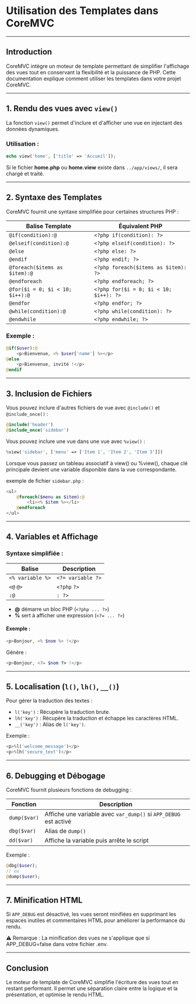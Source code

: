 # Utilisation des Templates dans CoreMVC

---

## Introduction

CoreMVC intègre un moteur de template permettant de simplifier l'affichage des vues tout en conservant la flexibilité et la puissance de PHP. Cette documentation explique comment utiliser les templates dans votre projet CoreMVC.

---

## 1. Rendu des vues avec `view()`

La fonction `view()` permet d'inclure et d'afficher une vue en injectant des données dynamiques.

### **Utilisation :**
```php
echo view('home', ['title' => 'Accueil']);
```
Si le fichier **home.php** ou **home.view** existe dans `../app/views/`, il sera chargé et traité.

---

## 2. Syntaxe des Templates

CoreMVC fournit une syntaxe simplifiée pour certaines structures PHP :

| Balise Template | Équivalent PHP |
|-----------------|---------------|
| `@if(condition):@` | `<?php if(condition): ?>` |
| `@elseif(condition):@` | `<?php elseif(condition): ?>` |
| `@else` | `<?php else: ?>` |
| `@endif` | `<?php endif; ?>` |
| `@foreach($items as $item):@` | `<?php foreach($items as $item): ?>` |
| `@endforeach` | `<?php endforeach; ?>` |
| `@for($i = 0; $i < 10; $i++):@` | `<?php for($i = 0; $i < 10; $i++): ?>` |
| `@endfor` | `<?php endfor; ?>` |
| `@while(condition):@` | `<?php while(condition): ?>` |
| `@endwhile` | `<?php endwhile; ?>` |

### **Exemple :**
```php
@if($user):@
    <p>Bienvenue, <% $user['name'] %></p>
@else
    <p>Bienvenue, invité !</p>
@endif
```

---

## 3. Inclusion de Fichiers

Vous pouvez inclure d'autres fichiers de vue avec `@include()` et `@include_once()` :

```php
@include('header')
@include_once('sidebar')
```

Vous pouvez inclure une vue dans une vue avec `%view()` :

```php
%view('sidebar', ['menu' => ['Item 1', 'Item 2', 'Item 3']])
```

Lorsque vous passez un tableau associatif à view() ou %view(), chaque clé principale devient une variable disponible dans la vue correspondante.

exemple de fichier `sidebar.php` :
```php
<ul>
    @foreach($menu as $item):@
        <li><% $item %></li>
    @endforeach
</ul>
```

---

## 4. Variables et Affichage

### **Syntaxe simplifiée :**
| Balise | Description |
|--------|------------|
| `<% variable %>` | `<?= variable ?>` |
| `<@` `@>` | `<?php` `?>` |
| `:@` | `: ?>` |

- **@** démarre un bloc PHP (`<?php ... ?>`)
- **%** sert à afficher une expression (`<?= ... ?>`)

#### **Exemple :**
```php
<p>Bonjour, <% $nom %> !</p>
```
Génère :
```php
<p>Bonjour, <?= $nom ?> !</p>
```

---

## 5. Localisation (`l()`, `lh()`, `__()`)

Pour gérer la traduction des textes :

- `l('key')` : Récupère la traduction brute.
- `lh('key')` : Récupère la traduction et échappe les caractères HTML.
- `__('key')` : Alias de `l('key')`.

Exemple :
```php
<p>%l('welcome_message')</p>
<p>%lh('secure_text')</p>
```

---

## 6. Debugging et Débogage

CoreMVC fournit plusieurs fonctions de debugging :

| Fonction | Description |
|----------|------------|
| `dump($var)` | Affiche une variable avec `var_dump()` si `APP_DEBUG` est activé |
| `dbg($var)` | Alias de `dump()` |
| `dd($var)` | Affiche la variable puis arrête le script |

Exemple :
```php
@dbg($user);
// ou
@dump($user);
```

---

## 7. Minification HTML

Si `APP_DEBUG` est désactivé, les vues seront minifiées en supprimant les espaces inutiles et commentaires HTML pour améliorer la performance du rendu.

⚠️ Remarque : La minification des vues ne s'applique que si APP_DEBUG=false dans votre fichier .env.

---

## Conclusion

Le moteur de template de CoreMVC simplifie l'écriture des vues tout en restant performant. Il permet une séparation claire entre la logique et la présentation, et optimise le rendu HTML.

